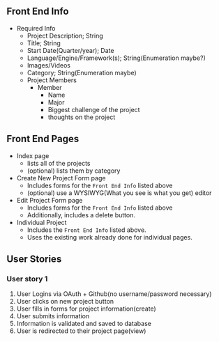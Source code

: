## Front End Info
* Required Info
  * Project Description; String
  * Title; String
  * Start Date(Quarter/year); Date
  * Language/Engine/Framework(s); String(Enumeration maybe?)
  * Images/Videos
  * Category; String(Enumeration maybe)
  * Project Members
    * Member
      * Name
      * Major
      * Biggest challenge of the project
      * thoughts on the project

## Front End Pages
* Index page
    * lists all of the projects
    * (optional) lists them by category
* Create New Project Form page
  * Includes forms for the `Front End Info` listed above
  * (optional) use a WYSIWYG(What you see is what you get) editor
* Edit Project Form page
  * Includes forms for the `Front End Info` listed above
  * Additionally, includes a delete button.
* Individual Project
  * Includes the `Front End Info` listed above.
  * Uses the existing work already done for individual pages.

## User Stories  

### User story 1
  1. User Logins via OAuth + Github(no username/password necessary)
  2. User clicks on new project button
  3. User fills in forms for project information(create)
  4. User submits information
  5. Information is validated and saved to database
  6. User is redirected to their project page(view)
